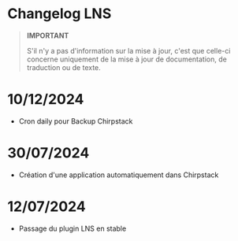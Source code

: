 # Changelog LNS

>**IMPORTANT**
>
>S'il n'y a pas d'information sur la mise à jour, c'est que celle-ci concerne uniquement de la mise à jour de documentation, de traduction ou de texte.

# 10/12/2024

- Cron daily pour Backup Chirpstack

# 30/07/2024

- Création d'une application automatiquement dans Chirpstack

# 12/07/2024

- Passage du plugin LNS en stable